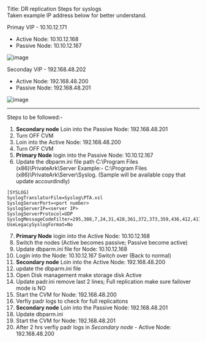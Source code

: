 Title: DR replication Steps for syslogs  
Taken example IP address below for better understand.

Primay VIP - 10.10.12.171
- Active Node: 10.10.12.168
- Passive Node: 10.10.12.167

![image](https://github.com/user-attachments/assets/8e0d5e27-5377-4a14-990f-bf79782dc5f1)

Seconday VIP - 192.168.48.202
- Active Node: 192.168.48.200
- Passive Node: 192.168.48.201

![image](https://github.com/user-attachments/assets/954f85c7-f6e3-4145-9350-563f82fb84be)

---

Steps to be followed:- 

1. **Secondary node** Loin into the Passive Node: 192.168.48.201
2. Turn OFF CVM
3. Loin into the Active Node: 192.168.48.200
4. Turn OFF CVM
5. **Primary Node** login into the Passive Node: 10.10.12.167
6. Update the dbparm.ini file path C:\Program Files (x86)\PrivateArk\Server
   Example:- C:\Program Files (x86)\PrivateArk\Server\Syslog. (Sample will be available copy that update accourdindly)
~~~
[SYSLOG]
SyslogTranslatorFile=Syslog\PTA.xsl
SyslogServerPort=<port number>
SyslogServerIP=<server IP>
SyslogServerProtocol=UDP
SyslogMessageCodeFilter=295,308,7,24,31,428,361,372,373,359,436,412,411,300,302,294,427
UseLegacySyslogFormat=No
~~~
7. **Primary Node** login into the Active Node: 10.10.12.168
8. Switch the nodes (Active becomes passive; Passive become active)
9. Update dbparm.ini file for Node: 10.10.12.168
10. Login into the Node: 10.10.12.167 Switch over (Back to normal)
11. **Secondary node** Loin into the Active Node: 192.168.48.200
12. update the dbparm.ini file
13. Open Disk management make storage disk Active
14. Update padr.ini remove last 2 lines; Full replication make sure failover mode is NO
15. Start the CVM for Node: 192.168.48.200
16. Verfiy padr logs to check for full replicaitons
17. **Secondary node** Loin into the Passive Node: 192.168.48.201
18. Update dbparm.ini
19. Start the CVM for Node: 192.168.48.201
20. After 2 hrs verfiy padr logs in *Secondary node* - Active Node: 192.168.48.200
